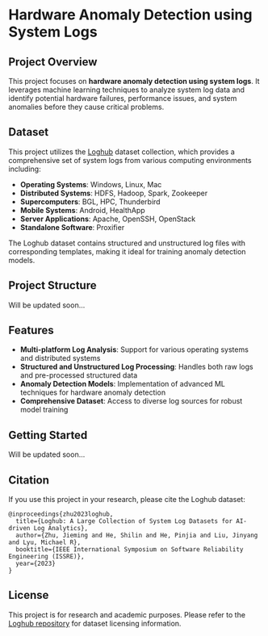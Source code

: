 # Hardware Anomaly Detection using System Logs

## Project Overview

This project focuses on **hardware anomaly detection using system logs**. It leverages machine learning techniques to analyze system log data and identify potential hardware failures, performance issues, and system anomalies before they cause critical problems.

## Dataset

This project utilizes the [Loghub](https://github.com/logpai/loghub) dataset collection, which provides a comprehensive set of system logs from various computing environments including:

- **Operating Systems**: Windows, Linux, Mac
- **Distributed Systems**: HDFS, Hadoop, Spark, Zookeeper
- **Supercomputers**: BGL, HPC, Thunderbird
- **Mobile Systems**: Android, HealthApp
- **Server Applications**: Apache, OpenSSH, OpenStack
- **Standalone Software**: Proxifier

The Loghub dataset contains structured and unstructured log files with corresponding templates, making it ideal for training anomaly detection models.

## Project Structure

Will be updated soon...

## Features

- **Multi-platform Log Analysis**: Support for various operating systems and distributed systems
- **Structured and Unstructured Log Processing**: Handles both raw logs and pre-processed structured data
- **Anomaly Detection Models**: Implementation of advanced ML techniques for hardware anomaly detection
- **Comprehensive Dataset**: Access to diverse log sources for robust model training

## Getting Started

Will be updated soon...

## Citation

If you use this project in your research, please cite the Loghub dataset:

```
@inproceedings{zhu2023loghub,
  title={Loghub: A Large Collection of System Log Datasets for AI-driven Log Analytics},
  author={Zhu, Jieming and He, Shilin and He, Pinjia and Liu, Jinyang and Lyu, Michael R},
  booktitle={IEEE International Symposium on Software Reliability Engineering (ISSRE)},
  year={2023}
}
```

## License

This project is for research and academic purposes. Please refer to the [Loghub repository](https://github.com/logpai/loghub) for dataset licensing information. 
